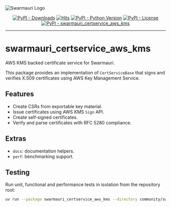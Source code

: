<picture>
  <source media="(prefers-color-scheme: dark)"  srcset="https://res.cloudinary.com/dryedzrlo/image/upload/v1757724629/swarmauri_brand_frag_light_mg8cmd.png">
  <source media="(prefers-color-scheme: light)" srcset="https://res.cloudinary.com/dryedzrlo/image/upload/v1757724629/swarmauri_brand_frag_dark_tzjuja.png">
  <!-- Fallback below (see #2) -->
  <img alt="Swarmauri Logo" src="https://res.cloudinary.com/dryedzrlo/image/upload/v1757724629/swarmauri_brand_frag_dark_tzjuja.png">
</picture>

<p align="center">
    <a href="https://pypi.org/project/swarmauri_certservice_aws_kms/">
        <img src="https://img.shields.io/pypi/dm/swarmauri_certservice_aws_kms" alt="PyPI - Downloads"/></a>
    <a href="https://hits.sh/github.com/swarmauri/swarmauri-sdk/tree/master/pkgs/community/swarmauri_certservice_aws_kms/">
        <img alt="Hits" src="https://hits.sh/github.com/swarmauri/swarmauri-sdk/tree/master/pkgs/community/swarmauri_certservice_aws_kms.svg"/></a>
    <a href="https://pypi.org/project/swarmauri_certservice_aws_kms/">
        <img src="https://img.shields.io/pypi/pyversions/swarmauri_certservice_aws_kms" alt="PyPI - Python Version"/></a>
    <a href="https://pypi.org/project/swarmauri_certservice_aws_kms/">
        <img src="https://img.shields.io/pypi/l/swarmauri_certservice_aws_kms" alt="PyPI - License"/></a>
    <a href="https://pypi.org/project/swarmauri_certservice_aws_kms/">
        <img src="https://img.shields.io/pypi/v/swarmauri_certservice_aws_kms?label=swarmauri_certservice_aws_kms&color=green" alt="PyPI - swarmauri_certservice_aws_kms"/></a>

</p>

---

# swarmauri_certservice_aws_kms

AWS KMS backed certificate service for Swarmauri.

This package provides an implementation of `CertServiceBase` that signs and verifies X.509 certificates using AWS Key Management Service.

## Features

- Create CSRs from exportable key material.
- Issue certificates using AWS KMS `Sign` API.
- Create self‑signed certificates.
- Verify and parse certificates with RFC 5280 compliance.

## Extras

- `docs`: documentation helpers.
- `perf`: benchmarking support.

## Testing

Run unit, functional and performance tests in isolation from the repository root:

```bash
uv run --package swarmauri_certservice_aws_kms --directory community/swarmauri_certservice_aws_kms pytest
```
